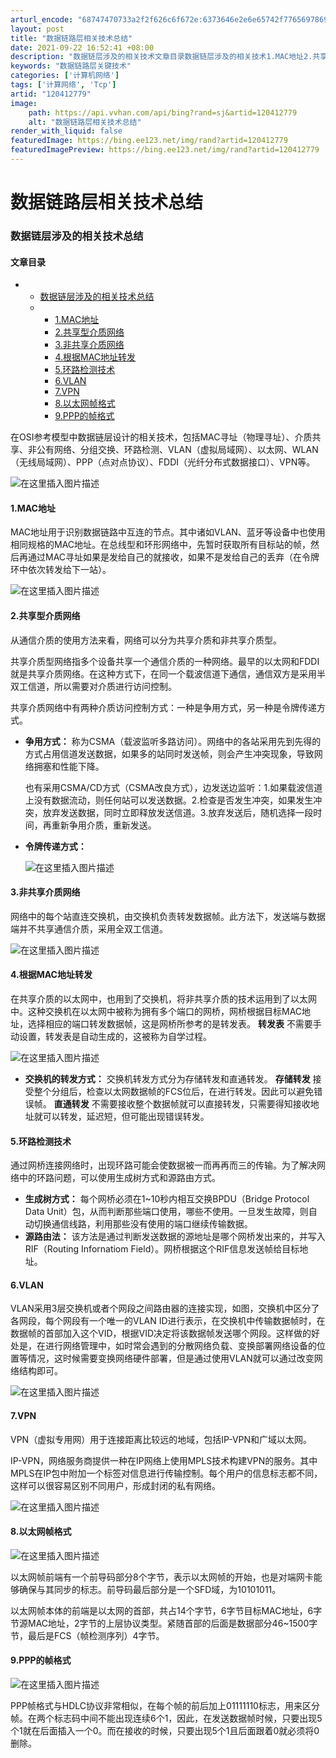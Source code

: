 ```yaml
---
arturl_encode: "68747470733a2f2f626c6f672e:6373646e2e6e65742f77656978696e5f34343130393134302f:61727469636c652f64657461696c732f313230343132373739"
layout: post
title: "数据链路层相关技术总结"
date: 2021-09-22 16:52:41 +08:00
description: "数据链层涉及的相关技术文章目录数据链层涉及的相关技术1.MAC地址2.共享型介质网络3.非共享介质网"
keywords: "数据链路层关键技术"
categories: ['计算机网络']
tags: ['计算网络', 'Tcp']
artid: "120412779"
image:
    path: https://api.vvhan.com/api/bing?rand=sj&artid=120412779
    alt: "数据链路层相关技术总结"
render_with_liquid: false
featuredImage: https://bing.ee123.net/img/rand?artid=120412779
featuredImagePreview: https://bing.ee123.net/img/rand?artid=120412779
---
```


# 数据链路层相关技术总结

### 数据链层涉及的相关技术总结

#### 文章目录

* + [数据链层涉及的相关技术总结](#_0)
  + - [1.MAC地址](#1MAC_4)
    - [2.共享型介质网络](#2_7)
    - [3.非共享介质网络](#3_16)
    - [4.根据MAC地址转发](#4MAC_19)
    - [5.环路检测技术](#5_24)
    - [6.VLAN](#6VLAN_29)
    - [7.VPN](#7VPN_32)
    - [8.以太网帧格式](#8_36)
    - [9.PPP的帧格式](#9PPP_41)

  
在OSI参考模型中数据链层设计的相关技术，包括MAC寻址（物理寻址）、介质共享、非公有网络、分组交换、环路检测、VLAN（虚拟局域网）、以太网、WLAN（无线局域网）、PPP（点对点协议）、FDDI（光纤分布式数据接口）、VPN等。
  
![在这里插入图片描述](https://i-blog.csdnimg.cn/blog_migrate/d174644c745a2e223fad242398e61027.png#pic_center)

#### 1.MAC地址

MAC地址用于识别数据链路中互连的节点。其中诸如VLAN、蓝牙等设备中也使用相同规格的MAC地址。在总线型和环形网络中，先暂时获取所有目标站的帧，然后再通过MAC寻址如果是发给自己的就接收，如果不是发给自己的丢弃（在令牌环中依次转发给下一站）。
  
![在这里插入图片描述](https://i-blog.csdnimg.cn/blog_migrate/3a50e2d54f20d8cc90b14e389b2b2046.png#pic_center)

#### 2.共享型介质网络

从通信介质的使用方法来看，网络可以分为共享介质和非共享介质型。
  
共享介质型网络指多个设备共享一个通信介质的一种网络。最早的以太网和FDDI就是共享介质网络。在这种方式下，在同一个载波信道下通信，通信双方是采用半双工信道，所以需要对介质进行访问控制。

共享介质网络中有两种介质访问控制方式：一种是争用方式，另一种是令牌传递方式。

* **争用方式：**
  称为CSMA（载波监听多路访问）。网络中的各站采用先到先得的方式占用信道发送数据，如果多的站同时发送帧，则会产生冲突现象，导致网络拥塞和性能下降。
    
  也有采用CSMA/CD方式（CSMA改良方式），边发送边监听：1.如果载波信道上没有数据流动，则任何站可以发送数据。2.检查是否发生冲突，如果发生冲突，放弃发送数据，同时立即释放发送信道。3.放弃发送后，随机选择一段时间，再重新争用介质，重新发送。
* **令牌传递方式：**
    
  ![在这里插入图片描述](https://i-blog.csdnimg.cn/blog_migrate/1dff720f1fb12e1fe1ed3761a9bef492.jpeg#pic_center)

#### 3.非共享介质网络

网络中的每个站直连交换机，由交换机负责转发数据帧。此方法下，发送端与数据端并不共享通信介质，采用全双工信道。
  
![在这里插入图片描述](https://i-blog.csdnimg.cn/blog_migrate/8f33bdd77d8a5bbb1f7790c7ef3db068.jpeg#pic_center)

#### 4.根据MAC地址转发

在共享介质的以太网中，也用到了交换机，将非共享介质的技术运用到了以太网中。这种交换机在以太网中被称为拥有多个端口的网桥，网桥根据目标MAC地址，选择相应的端口转发数据帧，这是网桥所参考的是转发表。
**转发表**
不需要手动设置，转发表是自动生成的，这被称为自学过程。
  
![在这里插入图片描述](https://i-blog.csdnimg.cn/blog_migrate/e49df3b157c94228fdad8cd3f14507b6.jpeg#pic_center)

* **交换机的转发方式：**
  交换机转发方式分为存储转发和直通转发。
  **存储转发**
  接受整个分组后，检查以太网数据帧的FCS位后，在进行转发。因此可以避免错误帧。
  **直通转发**
  不需要接收整个数据帧就可以直接转发，只需要得知接收地址就可以转发，延迟短，但可能出现错误转发。

#### 5.环路检测技术

通过网桥连接网络时，出现环路可能会使数据被一而再再而三的传输。为了解决网络中的环路问题，可以使用生成树方式和源路由方式。

* **生成树方式：**
  每个网桥必须在1~10秒内相互交换BPDU（Bridge Protocol Data Unit）包，从而判断那些端口使用，哪些不使用。一旦发生故障，则自动切换通信线路，利用那些没有使用的端口继续传输数据。
* **源路由法：**
  该方法是通过判断发送数据的源地址是哪个网桥发出来的，并写入RIF（Routing Infornatiom Field）。网桥根据这个RIF信息发送帧给目标地址。

#### 6.VLAN

VLAN采用3层交换机或者个网段之间路由器的连接实现，如图，交换机中区分了各网段，每个网段有一个唯一的VLAN ID进行表示，在交换机中传输数据帧时，在数据帧的首部加入这个VID，根据VID决定将该数据帧发送哪个网段。这样做的好处是，在进行网络管理中，如时常会遇到的分散网络负载、变换部署网络设备的位置等情况，这时候需要变换网络硬件部署，但是通过使用VLAN就可以通过改变网络结构即可。
  
![在这里插入图片描述](https://i-blog.csdnimg.cn/blog_migrate/c71f32351f1cf535070900d0a5ccefa5.jpeg#pic_center)

#### 7.VPN

VPN（虚拟专用网）用于连接距离比较远的地域，包括IP-VPN和广域以太网。
  
IP-VPN，网络服务商提供一种在IP网络上使用MPLS技术构建VPN的服务。其中MPLS在IP包中附加一个标签对信息进行传输控制。每个用户的信息标志都不同，这样可以很容易区别不同用户，形成封闭的私有网络。
  
![在这里插入图片描述](https://i-blog.csdnimg.cn/blog_migrate/943fc85c01e8f512a70eafbeb527cde0.jpeg#pic_center)

#### 8.以太网帧格式

![在这里插入图片描述](https://i-blog.csdnimg.cn/blog_migrate/0618f110d7ed254d2fafb9c8b8e0d2d0.png#pic_center)
  
以太网帧前端有一个前导码部分8个字节，表示以太网帧的开始，也是对端网卡能够确保与其同步的标志。前导码最后部分是一个SFD域，为10101011。
  
以太网帧本体的前端是以太网的首部，共占14个字节，6字节目标MAC地址，6字节源MAC地址，2字节的上层协议类型。紧随首部的后面是数据部分46~1500字节，最后是FCS（帧检测序列）4字节。

#### 9.PPP的帧格式

![在这里插入图片描述](https://i-blog.csdnimg.cn/blog_migrate/8c7c3b74c95d03121e71e24de0bf24ec.png#pic_center)
  
PPP帧格式与HDLC协议非常相似，在每个帧的前后加上01111110标志，用来区分帧。在两个标志码中间不能出现连续6个1，因此，在发送数据帧时候，只要出现5个1就在后面插入一个0。而在接收的时候，只要出现5个1且后面跟着0就必须将0删除。